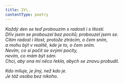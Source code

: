 ```yaml
---
title: IV\.
contentType: poetry
---
```


<section>

_Každý den se teď probouzím s radostí i s lítostí.  
Dřív jsem se probouzel bez pocitů; probouzel jsem se.  
Cítím radost i lítost, protože ztrácím, o čem sním,  
a mohu být v realitě, kde je to, o čem sním.  
Nevím, co si počít se svými pocity,  
nevím, co mám být sám.  
Chci, aby ona mi něco řekla, abych se znovu probudil._

</section>

<section>

_Kdo miluje, je jiný, než kdo je.  
Je táž osoba bez nikoho._

</section>
